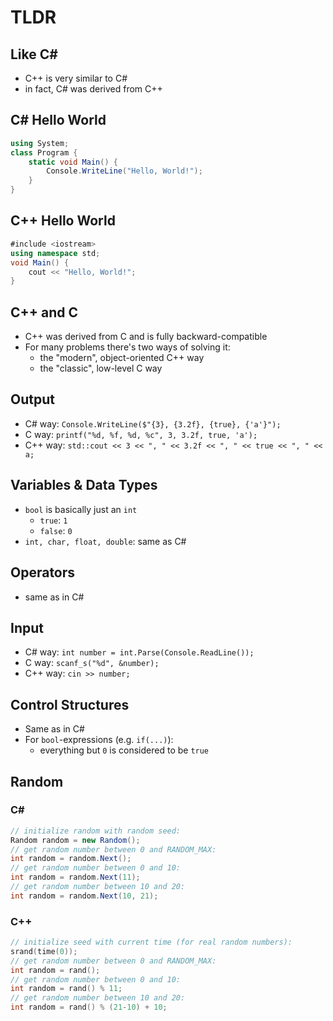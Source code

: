 # TLDR

## Like C#
- C++ is very similar to C#
- in fact, C# was derived from C++

## C# Hello World

```csharp
using System;
class Program {
    static void Main() {
        Console.WriteLine("Hello, World!");
    }
}
```

## C++ Hello World

```csharp
#include <iostream>
using namespace std;
void Main() {
    cout << "Hello, World!";
}
```

## C++ and C
- C++ was derived from C and is fully backward-compatible
- For many problems there's two ways of solving it:
  - the "modern", object-oriented C++ way
  - the "classic", low-level C way

## Output
- C# way: `Console.WriteLine($"{3}, {3.2f}, {true}, {'a'}");`
- C way: `printf("%d, %f, %d, %c", 3, 3.2f, true, 'a');`
- C++ way: `std::cout << 3 << ", " << 3.2f << ", " << true << ", " << a;`

## Variables & Data Types
- `bool` is basically just an `int`
  - `true`: `1`
  - `false`: `0`
- `int, char, float, double`: same as C#

## Operators
- same as in C#

## Input
- C# way: `int number = int.Parse(Console.ReadLine());`
- C way: `scanf_s("%d", &number);`
- C++ way: `cin >> number;`

## Control Structures
- Same as in C#
- For `bool`-expressions (e.g. `if(...)`):
  - everything but `0` is considered to be `true`

## Random

### C#

```csharp
// initialize random with random seed:
Random random = new Random();
// get random number between 0 and RANDOM_MAX:
int random = random.Next();
// get random number between 0 and 10:
int random = random.Next(11);
// get random number between 10 and 20:
int random = random.Next(10, 21);
```

### C++

```c++
// initialize seed with current time (for real random numbers):
srand(time(0));
// get random number between 0 and RANDOM_MAX:
int random = rand();
// get random number between 0 and 10:
int random = rand() % 11;
// get random number between 10 and 20:
int random = rand() % (21-10) + 10;
```
